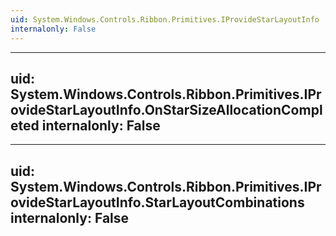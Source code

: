 ```yaml
---
uid: System.Windows.Controls.Ribbon.Primitives.IProvideStarLayoutInfo
internalonly: False
---
```


---
uid: System.Windows.Controls.Ribbon.Primitives.IProvideStarLayoutInfo.OnStarSizeAllocationCompleted
internalonly: False
---

---
uid: System.Windows.Controls.Ribbon.Primitives.IProvideStarLayoutInfo.StarLayoutCombinations
internalonly: False
---
